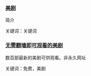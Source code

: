 <h3><a href="https://www.zxzja.com">美剧</a> </h3>

简介

关键词：关键词
 
<h3><a href="https://www.zxzja.com/">无需翻墙即可观看的美剧</a> </h3>

数百部最新的美剧可供观看。非永久网址

关键词：免费，美剧
 
